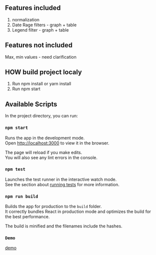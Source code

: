 
## Features included 
1) normalization 
2) Date Rage filters - graph + table 
3) Legend filter - graph + table  

## Features not included 
Max, min values - need clarification  

## HOW build project localy 
1) Run npm install or yarn install 
2) Run npm start 

## Available Scripts

In the project directory, you can run:

### `npm start`

Runs the app in the development mode.<br>
Open [http://localhost:3000](http://localhost:3000) to view it in the browser.

The page will reload if you make edits.<br>
You will also see any lint errors in the console.

### `npm test`

Launches the test runner in the interactive watch mode.<br>
See the section about [running tests](https://facebook.github.io/create-react-app/docs/running-tests) for more information.

### `npm run build`

Builds the app for production to the `build` folder.<br>
It correctly bundles React in production mode and optimizes the build for the best performance.

The build is minified and the filenames include the hashes.<br>

### `Demo`

[demo](http://mateuszk.noads.biz)